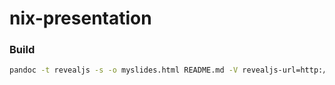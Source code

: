 nix-presentation
==================

### Build

```bash
pandoc -t revealjs -s -o myslides.html README.md -V revealjs-url=http://lab.hakim.se/reveal-js
```
